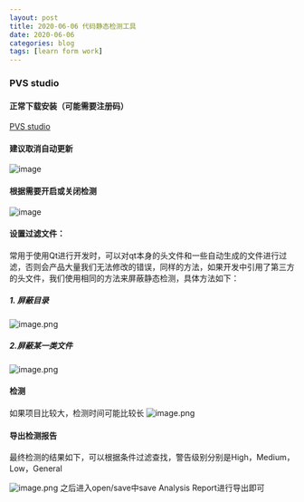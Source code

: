 ```yaml
---
layout: post
title: 2020-06-06 代码静态检测工具
date: 2020-06-06
categories: blog
tags: [learn form work]
---
```

### PVS studio
####  正常下载安装（可能需要注册码）
[PVS studio](https://www.viva64.com/en/pvs-studio/)
#### 建议取消自动更新
![image](https://i.loli.net/2020/06/08/KcgvMzUiZrWaxp3.png)
#### 根据需要开启或关闭检测
![image](https://i.loli.net/2020/06/08/4nTS9kADd8Hrbut.png)
#### 设置过滤文件：

常用于使用Qt进行开发时，可以对qt本身的头文件和一些自动生成的文件进行过滤，否则会产品大量我们无法修改的错误，同样的方法，如果开发中引用了第三方的头文件，我们使用相同的方法来屏蔽静态检测，具体方法如下：
##### 1. 屏蔽目录
![image.png](https://i.loli.net/2020/06/08/E4WOcJPpCrGXfoM.png)

##### 2.屏蔽某一类文件
![image.png](https://i.loli.net/2020/06/08/m2HrKMZDkiWjcnx.png)

#### 检测
如果项目比较大，检测时间可能比较长
![image.png](https://i.loli.net/2020/06/08/hfjXpNwlUmaOc27.png)

#### 导出检测报告
最终检测的结果如下，可以根据条件过滤查找，警告级别分别是High，Medium，Low，General

![image.png](https://i.loli.net/2020/06/08/T3pLxNaF1WEjry7.png)
之后进入open/save中save Analysis Report进行导出即可

